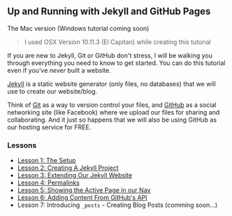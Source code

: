 Up and Running with Jekyll and GitHub Pages
---
The Mac version (Windows tutorial coming soon)

> I used OSX Version 10.11.3 (El Capitan) while creating this tutorial

If you are new to Jekyll, Git or GitHub don't stress, I will be walking you through everything you need to know to get started. You can do this tutorial even if you've *never* built a website.

[Jekyll](https://jekyllrb.com) is a static website generator (only files, no databases) that we will use to create our website/blog.

Think of [Git](https://git-scm.com) as a way to version control your files, and [GitHub](https://github.com) as a social networking site (like Facebook) where we upload our files for sharing and collaborating. And it just so happens that we will also be using GitHub as our hosting service for FREE.

### Lessons
- [Lesson 1: The Setup](lessons/01-the-setup.md)
- [Lesson 2: Creating A Jekyll Project](lessons/02-creating-a-jekyll-project.md)
- [Lesson 3: Extending Our Jekyll Website](lessons/03-extending-our-jekyll-website.md)
- [Lesson 4: Permalinks](lessons/04-permalinks.md)
- [Lesson 5: Showing the Active Page in our Nav](lessons/05-showing-active-page-in-nav.md)
- [Lesson 6: Adding Content From GitHub's API](lessons/06-adding-content-from-githubs-api.md)
- Lesson 7: Introducing `_posts` - Creating Blog Posts (comming soon...)
